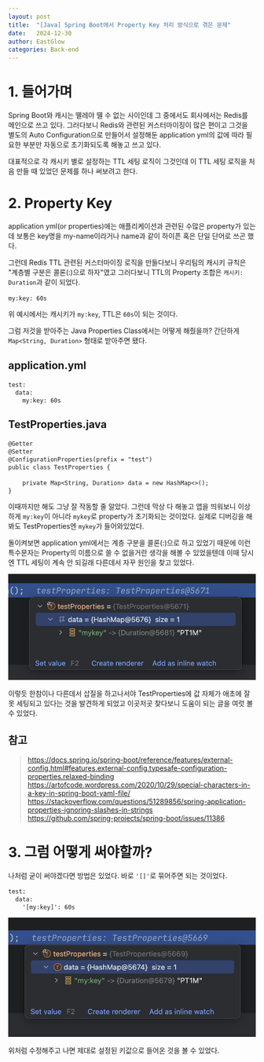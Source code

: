 ```yaml
---
layout: post
title:  "[Java] Spring Boot에서 Property Key 처리 방식으로 겪은 문제"
date:   2024-12-30
author: EastGlow
categories: Back-end
---
```


# 1. 들어가며

Spring Boot와 캐시는 뗼레야 뗼 수 없는 사이인데 그 중에서도 회사에서는 Redis를 메인으로 쓰고 있다. 그러다보니 Redis와 관련된 커스터마이징이 많은 편이고 그것을 별도의 Auto Configuration으로 만들어서 설정해둔 application yml의 값에 따라 필요한 부분만 자동으로 초기화되도록 해놓고 쓰고 있다.

대표적으로 각 캐시키 별로 설정하는 TTL 세팅 로직이 그것인데 이 TTL 세팅 로직을 처음 만들 때 있었던 문제를 하나 써보려고 한다.

# 2. Property Key

application yml(or properties)에는 애플리케이션과 관련된 수많은 property가 있는데 보통은 key명을 my-name이라거나 name과 같이 하이픈 혹은 단일 단어로 쓰곤 했다.

그런데 Redis TTL 관련된 커스터마이징 로직을 만들다보니 우리팀의 캐시키 규칙은 "계층별 구분은 콜론(:)으로 하자"였고 그러다보니 TTL의 Property 조합은 `캐시키: Duration`과 같이 되었다.

`my:key: 60s`

위 예시에서는 캐시키가 `my:key`, TTL은 `60s`이 되는 것이다.

그럼 저것을 받아주는 Java Properties Class에서는 어떻게 해줬을까? 간단하게 `Map<String, Duration>` 형태로 받아주면 됐다.

## application.yml
```
test:  
  data:  
    my:key: 60s
```

## TestProperties.java
```
@Getter  
@Setter  
@ConfigurationProperties(prefix = "test")  
public class TestProperties {  
  
    private Map<String, Duration> data = new HashMap<>();  
}
```

이때까지만 해도 그냥 잘 작동할 줄 알았다. 그런데 막상 다 해놓고 앱을 띄워보니 이상하게 `my:key`이 아니라 `mykey`로 property가 초기화되는 것이었다. 실제로 디버깅을 해봐도 TestProperties엔 `mykey`가 들어와있었다.

돌이켜보면 application yml에서는 계층 구분을 콜론(:)으로 하고 있었기 때문에 이런 특수문자는 Property의 이름으로 쓸 수 없을거란 생각을 해볼 수 있었을텐데 이때 당시엔 TTL 세팅이 계속 안 되길래 다른데서 자꾸 원인을 찾고 있었다.

![](/assets/post/20241230_3.png)

이렇듯 한참이나 다른데서 삽질을 하고나서야 TestProperties에 값 자체가 애초에 잘못 세팅되고 있다는 것을 발견하게 되었고 이곳저곳 찾다보니 도움이 되는 글을 여럿 볼 수 있었다.

## 참고

> https://docs.spring.io/spring-boot/reference/features/external-config.html#features.external-config.typesafe-configuration-properties.relaxed-binding
> https://artofcode.wordpress.com/2020/10/29/special-characters-in-a-key-in-spring-boot-yaml-file/
> https://stackoverflow.com/questions/51289856/spring-application-properties-ignoring-slashes-in-strings  
> https://github.com/spring-projects/spring-boot/issues/11386  

# 3. 그럼 어떻게 써야할까?

나처럼 굳이 써야겠다면 방법은 있었다. 바로 `'[]'`로 묶어주면 되는 것이었다.

```
test:
  data:
    '[my:key]': 60s
```
![](/assets/post/20241230_4.png)

위처럼 수정해주고 나면 제대로 설정된 키값으로 들어온 것을 볼 수 있었다.
